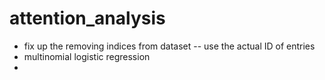 # attention_analysis

* fix up the removing indices from dataset -- use the actual ID of entries
* multinomial logistic regression
* 
